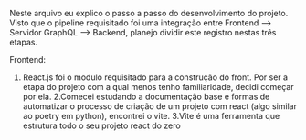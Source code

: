 Neste arquivo eu explico o passo a passo do desenvolvimento do projeto. Visto que o pipeline requisitado foi
uma integração entre Frontend --> Servidor GraphQL --> Backend, planejo dividir este registro nestas três etapas. 

Frontend: 

1. React.js foi o modulo requisitado para a construção do front. Por ser a etapa do projeto com a qual menos tenho 
familiaridade, decidi começar por ela. 
2.Comecei estudando a documentação base e formas de automatizar o processo de criação de um projeto com react 
(algo similar ao poetry em python), encontrei o vite.
3.Vite é uma ferramenta que estrutura todo o seu projeto react do zero  

